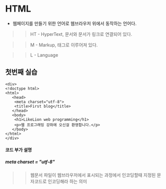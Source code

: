 # HTML
* 웹페이지를 만들기 위한 언어로 웹브라우저 위에서 동작하는 언어다.
>> HT - HyperText, 문서와 문서가 링크로 연결되어 있다.

>>M - Markup, 태그로 이루어져 있다.

>>L - Language


## 첫번째 실습
 ~~~
 <div>
<!doctype html>
<html>
    <head>
     <meta charset="utf-8">
     <title>First blog</title>
    </head>
    <body>
     <h1>LikeLion web programming</h1>
     <p>웹 프로그래밍 강좌에 오신걸 환영합니다.</p>
    </body>
</html>
 </div>
 ~~~
#### 코드 부가 설명
##### meta charset = "utf-8"
>> 웹문서 파일이 웹브라우저에서 표시되는 과정에서 인코딩할때 지정된 문자코드로 인코딩해라 하는 의미

##### <title>
>> 웹 페이지에서 제목을 담음
 
##### body
>> 문서 내에서 한개만 존재
>> <body> 태그는 문서의 몸통을 나타내는 태그
>> 브라우저 화면에 보이는 것들이 주로 들어감
 
 ## 레이아웃과 관련된 두번째 실습
 
* header
 >> 웹 페이지 혹은 <section>의 소개나 제목을 담기 위해 사용하는 요소
 
 
* nav
 >> 네비게이션 역할을 하는 요소
 
 
* section
 >> 기준에 따라 구획을 구분하기 위해 사용하는 요소
 
 
 ~~~
 <div> 
<!DOCTYPE html>
<html>
<head>
    <meta charset="utf-8">
    <title>2번째 실습</title>
    <p>젊음팀 화이팅!</p>
</head>

<body>
    <header>
        로고와 이름이 들어갈 자리
    </header>
    <nav>
        <p>사이트 메뉴 자리</p>
    </nav>
    <section>
        <p> 첫번째 기사 자리</p>
        <article>
            <p> 두번째 기사 자리</p>
        </article>
    </section>
    <aside>
        <p> 광고가 들어갈 자리</p>
    </aside>
    <footer>
        <p> 회사 저ㅇ보가 들어갈자리</p>
    </footer>

</body>

</html>
</div>
 ~~~
